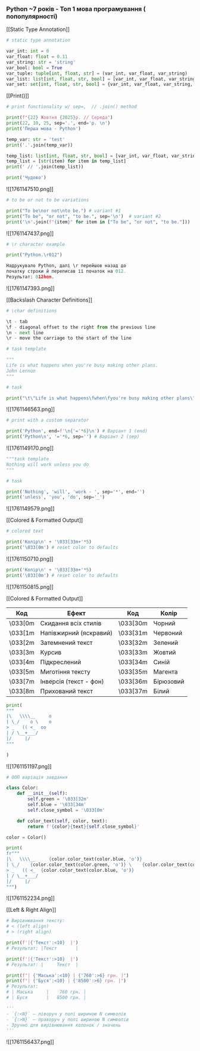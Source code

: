 ### Python ~7 років - Топ 1 мова програмування ( попопулярності)

[[Static Type Annotation]]
```python
# static type annotation

var_int: int = 0
var_float: float = 0.11
var_string: str = 'string'
var_bool: bool = True
var_tuple: tuple[int, float, str] = (var_int, var_float, var_string)
var_list: list[int, float, str, bool] = [var_int, var_float, var_string, var_bool]
var_set: set[int, float, str, bool] = {var_int, var_float, var_string, var_bool}
```

[[Print()]]
```python
# print functionality w/ sep=,  // .join() method

print(f"{22} Жовтня {2025}р. // Середа")
print(22, 10, 25, sep='.', end='р. \n')
print('Перша мова - Python')

temp_var: str = 'test'
print('.'.join(temp_var))

temp_list: list[int, float, str, bool] = [var_int, var_float, var_string, var_bool]
temp_list = [str(item) for item in temp_list]
print(' // '.join(temp_list))

print('Чудово')
```
![[1761147510.png]]

```python
# to be or not to be variations

print("To be\nor not\nto be.") # variant #1
print("To be", "or not", "to be.", sep='\n')  # variant #2
print('\n'.join(f"{item}" for item in ["To be", "or not", "to be."]))  # variant #3
```
![[1761147437.png]]

```python
# \r character example

print("Python.\r012")

Надрукувало Python, далі \r перейшов назад до 
початку строки й переписав її початок на 012.
Результат: 012hon.
```
![[1761147393.png]]

[[Backslash Character Definitions]]
```python
# \char definitions

\t - tab
\f - diagonal offset to the right from the previous line
\n - next line
\r - move the carriage to the start of the line
```

```python
# task template

"""
Life is what happens when you're busy making other plans. 
John Lennon
"""

# task

print("\t\"Life is what happens\fwhen\fyou're busy making other plans\"\fJohn Lennon")
```
![[1761146563.png]]

```python
# print with a custom separator

print('Python', end=f'\n{'='*6}\n') # Варіант 1 (end)
print('Python\n', '='*6, sep='') # Варіант 2 (sep)
```
![[1761149170.png]]

```python
"""task template
Nothing will work unless you do
"""

# task

print('Nothing', 'will', 'work - ', sep='*', end='')
print('unless', 'you', 'do', sep='_')
```
![[1761149579.png]]

[[Colored & Formatted Output]]
```python
# colored text

print('Колір\n' + '\033[33m+'*5)
print('\033[0m') # reset color to defaults
```
![[1761150710.png]]

```python
print('Колір\n' + '\033[33m+'*5)
print('\033[0m') # reset color to defaults
```
![[1761150815.png]]

[[Colored & Formatted Output]]

| Код     | Ефект                  | Код     | Колір     |
| ------- | ---------------------- | ------- | --------- |
| \033[0m | Скидання всіх стилів   | \033[30m | Чорний    |
| \033[1m | Напівжирний (яскравий) | \033[31m | Червоний  |
| \033[2m | Затемнений текст       | \033[32m | Зелений   |
| \033[3m | Курсив                 | \033[33m | Жовтий    |
| \033[4m | Підкреслений           | \033[34m | Синій     |
| \033[5m | Миготіння тексту       | \033[35m | Магента   |
| \033[7m | Інверсія (текст - фон) | \033[36m | Бірюзовий |
| \033[8m | Прихований текст       | \033[37m | Білий     |

```python
print(
"""
|\   \\\\__     o
| \_/    o \    o
> _   (( <_  oo  
| / \__+___/      
|/     |/
"""

)
```
![[1761151197.png]]

```python
# ООП варіація завдання

class Color:
    def __init__(self):
        self.green = '\033[32m'
        self.blue = '\033[34m'
        self.close_symbol = '\033[0m'

    def color_text(self, color, text):
        return f'{color}{text}{self.close_symbol}'

color = Color()

print(
fr"""
|\   \\\\__     {color.color_text(color.blue, 'o')}
| \_/    {color.color_text(color.green, 'o')} \    {color.color_text(color.blue, 'o')}
> _   (( <_  {color.color_text(color.blue, 'o')}
| / \__+___/
|/     |/
""")
```
![[1761152234.png]]

[[Left & Right Align]]
```python
# Вирівнювання тексту:
# < (left align)
# > (right align)

print(f'|{'Текст':<10}  |')
# Результат: |Текст       |

print(f'|{'Текст':>10}  |')
# Результат: |     Текст  |

print(f"| {'Маська':<10} | {'760':>6} грн. |")
print(f"| {'Буся':<10} | {'8500':>6} грн. |")
# Результат:
# | Маська     |    760 грн. |
# | Буся       |   8500 грн. |

'''
- `{:<N}` — ліворуч у полі шириною N символів
- `{:>N}` — праворуч у полі шириною N символів
- Зручно для вирівнювання колонок / значень
'''
```
![[1761156437.png]]
